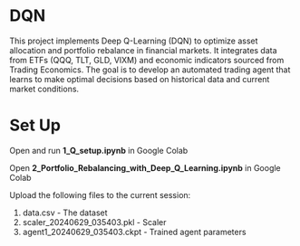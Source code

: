 # DQN
This project implements Deep Q-Learning (DQN) to optimize asset allocation and portfolio rebalance in financial markets. It integrates data from ETFs (QQQ, TLT, GLD, VIXM) and economic indicators sourced from Trading Economics. The goal is to develop an automated trading agent that learns to make optimal decisions based on historical data and current market conditions.

# Set Up
Open and run **1_Q_setup.ipynb** in Google Colab

Open **2_Portfolio_Rebalancing_with_Deep_Q_Learning.ipynb** in Google Colab

Upload the following files to the current session:

1.   data.csv                    - The dataset
2.   scaler_20240629_035403.pkl  - Scaler
3.   agent1_20240629_035403.ckpt - Trained agent parameters
